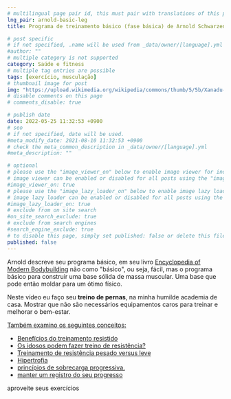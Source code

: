 ```yaml
---
# multilingual page pair id, this must pair with translations of this page. (This name must be unique)
lng_pair: arnold-basic-leg
title: Programa de treinamento básico (fase básica) de Arnold Schwarzenegger - Dia da perna

# post specific
# if not specified, .name will be used from _data/owner/[language].yml
#author: ""
# multiple category is not supported
category: Saúde e fitness
# multiple tag entries are possible
tags: [exercício, musculação]
# thumbnail image for post
img: "https://upload.wikimedia.org/wikipedia/commons/thumb/5/5b/Xanadu-House-in-Kissimmee-Florida-1990.jpg/1536px-Xanadu-House-in-Kissimmee-Florida-1990.jpg"
# disable comments on this page
# comments_disable: true

# publish date
date: 2022-05-25 11:32:53 +0900
# seo
# if not specified, date will be used.
#meta_modify_date: 2021-08-10 11:32:53 +0900
# check the meta_common_description in _data/owner/[language].yml
#meta_description: ""

# optional
# please use the "image_viewer_on" below to enable image viewer for individual pages or posts (_posts/ or [language]/_posts folders).
# image viewer can be enabled or disabled for all posts using the "image_viewer_posts: true" setting in _data/conf/main.yml.
#image_viewer_on: true
# please use the "image_lazy_loader_on" below to enable image lazy loader for individual pages or posts (_posts/ or [language]/_posts folders).
# image lazy loader can be enabled or disabled for all posts using the "image_lazy_loader_posts: true" setting in _data/conf/main.yml.
#image_lazy_loader_on: true
# exclude from on site search
#on_site_search_exclude: true
# exclude from search engines
#search_engine_exclude: true
# to disable this page, simply set published: false or delete this file
published: false
---
```


Arnold descreve seu programa básico, em seu livro [Encyclopedia of Modern Bodybuilding](https://www.amazon.com/Encyclopedia-Modern-Bodybuilding-Arnold-Schwarzenegger/dp/0671633813) não como "básico", ou seja, fácil, mas o programa básico para construir uma base sólida de massa muscular.
Uma base que pode então moldar para um ótimo físico.

Neste vídeo eu faço seu <strong>treino de pernas</strong>, na minha humilde academia de casa.
Mostrar que não são necessários equipamentos caros para treinar e melhorar o bem-estar.

<ins>Também examino os seguintes conceitos:</ins>

- [Benefícios do treinamento resistido](https://canada.humankinetics.com/blogs/articles/13-benefits-of-strength-training-for-people-older-than-50)
- [Os idosos podem fazer treino de resistência?](https://canada.humankinetics.com/blogs/articles/13-benefits-of-strength-training-for-people-older-than-50)
- [Treinamento de resistência pesado versus leve](https://www.boxrox.com/light-weight-vs-heavy-weights-for-muscle-growth-which-is-better-for-you-science-based/)
- [Hipertrofia](https://www.healthline.com/health/fitness/rest-between-sets#for-muscle-mass)
- [princípios de sobrecarga progressiva.](https://www.medicalnewstoday.com/articles/progressive-overload#progressive-overload)
- [manter um registro do seu progresso](https://startgainingmomentum.com/workout-log/)

aproveite seus exercícios
